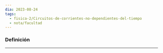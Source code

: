 ```yaml
---
dia: 2023-08-24
tags:
  - fisica-2/Circuitos-de-corrientes-no-dependientes-del-tiempo
  - nota/facultad
---
```

### Definición
---
